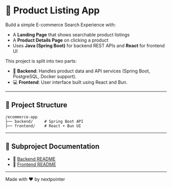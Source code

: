 # 🛒 Product Listing App

Build a simple E-commerce Search Experience with:

* A **Landing Page** that shows searchable product listings
* A **Product Details Page** on clicking a product
* Uses **Java (Spring Boot)** for backend REST APIs and **React** for frontend UI

This project is split into two parts:

* 🧠 **Backend**: Handles product data and API services (Spring Boot, PostgreSQL, Docker support).
* 💻 **Frontend**: User interface built using React and Bun.

---

## 📂 Project Structure

```
/ecommerce-app
├── backend/     # Spring Boot API
├── frontend/    # React + Bun UI
```

---

## 🔗 Subproject Documentation

* 📘 [Backend README](./backend/README.md)
* 📗 [Frontend README](./frontend/README.md)

---

Made with ❤️ by nextpointer
